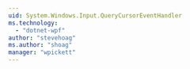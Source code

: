 ```yaml
---
uid: System.Windows.Input.QueryCursorEventHandler
ms.technology: 
  - "dotnet-wpf"
author: "stevehoag"
ms.author: "shoag"
manager: "wpickett"
---
```

